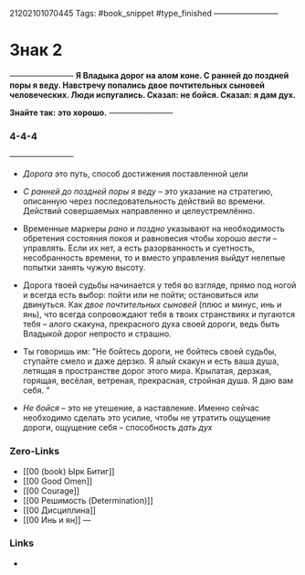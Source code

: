 21202101070445
Tags: #book_snippet #type_finished 
————————
# Знак 2
————————
**Я Владыка дорог на алом коне.
С ранней до поздней поры я веду.
Навстречу попались двое почтительных сыновей
человеческих.
Люди испугались.
Сказал: не бойся.
Сказал: я дам дух.**
 
**Знайте так:
это хорошо.**
————————
 ### 4-4-4
————————
- *Дорога* это путь, способ достижения поставленной цели

- *С ранней до поздней поры я веду* – это указание на стратегию, описанную через последовательность действий во времени. Действий совершаемых направленно и целеустремлённо.

- Временные маркеры *рано* и *поздно* указывают на необходимость обретения состояния покоя и равновесия чтобы хорошо *вести* – управлять. Если их нет, а есть разорванность и суетность, несобранность времени, то и вместо управления выйдут нелепые попытки занять чужую высоту.   
  
- Дорога твоей судьбы начинается у тебя во взгляде, прямо под ногой и всегда есть выбор: пойти или не пойти; остановиться или двинуться. Как *двое почтительных сыновей* (плюс и минус, инь и янь), что всегда сопровождают тебя в  твоих странствиях и пугаются тебя – алого скакуна, прекрасного духа своей дороги, ведь быть Владыкой дорог непросто и страшно.  
 
- Ты говоришь им: "Не бойтесь дороги, не бойтесь своей судьбы, ступайте смело и даже дерзко. Я алый скакун и есть ваша душа, летящая в пространстве дорог этого мира. Крылатая, дерзкая, горящая, весёлая, ветреная, прекрасная, стройная душа. 
  Я даю вам себя. " 
  
 - *Не бойся* – это не утешение, а наставление. Именно сейчас необходимо сделать это усилие, чтобы не утратить ощущение дороги, ощущение себя – способность *дать дух* 

### Zero-Links
- [[00 (book) Ырк Битиг]]
- [[00 Good Omen]]
- [[00 Courage]]
- [[00 Решимость (Determination)]]
- [[00 Дисциплина]]
- [[00 Инь и ян]]
—
### Links
- 

